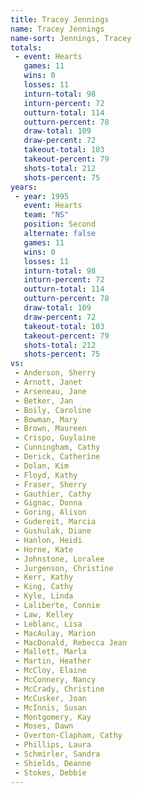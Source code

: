```yaml
---
title: Tracey Jennings
name: Tracey Jennings
name-sort: Jennings, Tracey
totals:
 - event: Hearts
   games: 11
   wins: 0
   losses: 11
   inturn-total: 98
   inturn-percent: 72
   outturn-total: 114
   outturn-percent: 78
   draw-total: 109
   draw-percent: 72
   takeout-total: 103
   takeout-percent: 79
   shots-total: 212
   shots-percent: 75
years:
 - year: 1995
   event: Hearts
   team: "NS"
   position: Second
   alternate: false
   games: 11
   wins: 0
   losses: 11
   inturn-total: 98
   inturn-percent: 72
   outturn-total: 114
   outturn-percent: 78
   draw-total: 109
   draw-percent: 72
   takeout-total: 103
   takeout-percent: 79
   shots-total: 212
   shots-percent: 75
vs:
 - Anderson, Sherry
 - Arnott, Janet
 - Arseneau, Jane
 - Betker, Jan
 - Boily, Caroline
 - Bowman, Mary
 - Brown, Maureen
 - Crispo, Guylaine
 - Cunningham, Cathy
 - Derick, Catherine
 - Dolan, Kim
 - Floyd, Kathy
 - Fraser, Sherry
 - Gauthier, Cathy
 - Gignac, Donna
 - Goring, Alison
 - Gudereit, Marcia
 - Gushulak, Diane
 - Hanlon, Heidi
 - Horne, Kate
 - Johnstone, Loralee
 - Jurgenson, Christine
 - Kerr, Kathy
 - King, Cathy
 - Kyle, Linda
 - Laliberte, Connie
 - Law, Kelley
 - Leblanc, Lisa
 - MacAulay, Marion
 - MacDonald, Rebecca Jean
 - Mallett, Marla
 - Martin, Heather
 - McCloy, Elaine
 - McConnery, Nancy
 - McCrady, Christine
 - McCusker, Joan
 - McInnis, Susan
 - Montgomery, Kay
 - Moses, Dawn
 - Overton-Clapham, Cathy
 - Phillips, Laura
 - Schmirler, Sandra
 - Shields, Deanne
 - Stokes, Debbie
---
```

